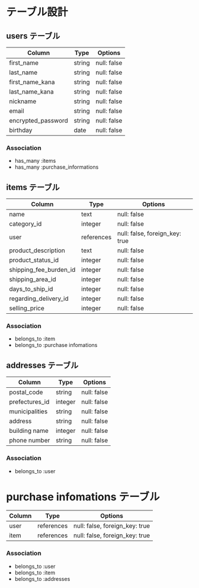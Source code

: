 # テーブル設計

## users テーブル

| Column   | Type   | Options     |
| -------- | ------ | ----------- |
| first_name     | string | null: false |
| last_name       | string | null: false |
| first_name_kana     | string | null: false |
| last_name_kana  | string | null: false |
| nickname  | string | null: false |
| email    | string | null: false |
| encrypted_password | string | null: false |
| birthday   | date | null: false |

### Association

- has_many :items
- has_many :purchase_informations

##  items テーブル

| Column                   | Type         | Options      |
|  ------                  | ------       | -----------  |
| name                     |  text        |  null: false |
| category_id              |  integer     |  null: false |
| user                     | references   | null: false, foreign_key: true |
| product_description      |  text        |  null: false |
| product_status_id        |  integer     |  null: false |
| shipping_fee_burden_id   |  integer     |  null: false |
| shipping_area_id         |  integer     |  null: false |
| days_to_ship_id          |  integer     |  null: false |
| regarding_delivery_id    |  integer     |  null: false |
| selling_price            |  integer     |  null: false |


### Association

- belongs_to :item
- belongs_to :purchase infomations

##  addresses テーブル

| Column                            | Type      | Options      |
|  ------                           | ------    | -----------  |
| postal_code                       |  string    |  null: false |
| prefectures_id                    |  integer    |  null: false |
| municipalities                    |  string     |  null: false |
| address                           |  string     |  null: false |
| building name                     |  integer      |  null: false |
| phone number                      |  string     |  null: false |

### Association

- belongs_to :user


#  purchase infomations テーブル

| Column                           | Type      | Options      |
|  ------                          | ------    | -----------  |
| user                             | references | null: false, foreign_key: true |
| item                             | references | null: false, foreign_key: true |
### Association

- belongs_to :user
- belongs_to :item
- belongs_to :addresses